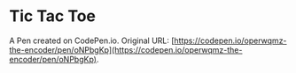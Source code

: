# Tic Tac Toe

A Pen created on CodePen.io. Original URL: [https://codepen.io/operwqmz-the-encoder/pen/oNPbgKp](https://codepen.io/operwqmz-the-encoder/pen/oNPbgKp).

